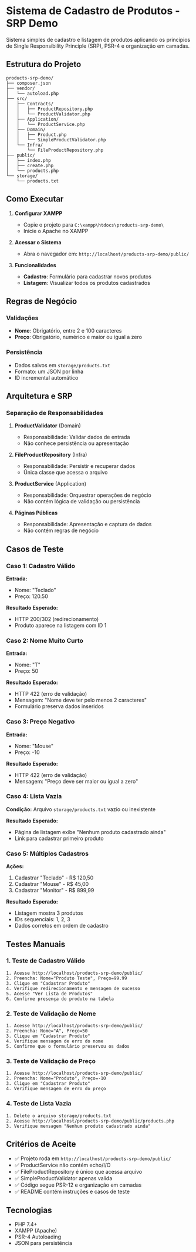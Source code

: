 # Sistema de Cadastro de Produtos - SRP Demo

Sistema simples de cadastro e listagem de produtos aplicando os princípios de Single Responsibility Principle (SRP), PSR-4 e organização em camadas.

## Estrutura do Projeto

```
products-srp-demo/
├── composer.json
├── vendor/
│   └── autoload.php
├── src/
│   ├── Contracts/
│   │   ├── ProductRepository.php
│   │   └── ProductValidator.php
│   ├── Application/
│   │   └── ProductService.php
│   ├── Domain/
│   │   ├── Product.php
│   │   └── SimpleProductValidator.php
│   └── Infra/
│       └── FileProductRepository.php
├── public/
│   ├── index.php
│   ├── create.php
│   └── products.php
└── storage/
    └── products.txt
```

## Como Executar

1. **Configurar XAMPP**
   - Copie o projeto para `C:\xampp\htdocs\products-srp-demo\`
   - Inicie o Apache no XAMPP

2. **Acessar o Sistema**
   - Abra o navegador em: `http://localhost/products-srp-demo/public/`

3. **Funcionalidades**
   - **Cadastro**: Formulário para cadastrar novos produtos
   - **Listagem**: Visualizar todos os produtos cadastrados

## Regras de Negócio

### Validações
- **Nome**: Obrigatório, entre 2 e 100 caracteres
- **Preço**: Obrigatório, numérico e maior ou igual a zero

### Persistência
- Dados salvos em `storage/products.txt`
- Formato: um JSON por linha
- ID incremental automático

## Arquitetura e SRP

### Separação de Responsabilidades

1. **ProductValidator** (Domain)
   - Responsabilidade: Validar dados de entrada
   - Não conhece persistência ou apresentação

2. **FileProductRepository** (Infra)
   - Responsabilidade: Persistir e recuperar dados
   - Única classe que acessa o arquivo

3. **ProductService** (Application)
   - Responsabilidade: Orquestrar operações de negócio
   - Não contém lógica de validação ou persistência

4. **Páginas Públicas**
   - Responsabilidade: Apresentação e captura de dados
   - Não contém regras de negócio

## Casos de Teste

### Caso 1: Cadastro Válido
**Entrada:**
- Nome: "Teclado"
- Preço: 120.50

**Resultado Esperado:**
- HTTP 200/302 (redirecionamento)
- Produto aparece na listagem com ID 1

### Caso 2: Nome Muito Curto
**Entrada:**
- Nome: "T"
- Preço: 50

**Resultado Esperado:**
- HTTP 422 (erro de validação)
- Mensagem: "Nome deve ter pelo menos 2 caracteres"
- Formulário preserva dados inseridos

### Caso 3: Preço Negativo
**Entrada:**
- Nome: "Mouse"
- Preço: -10

**Resultado Esperado:**
- HTTP 422 (erro de validação)
- Mensagem: "Preço deve ser maior ou igual a zero"

### Caso 4: Lista Vazia
**Condição:** Arquivo `storage/products.txt` vazio ou inexistente

**Resultado Esperado:**
- Página de listagem exibe "Nenhum produto cadastrado ainda"
- Link para cadastrar primeiro produto

### Caso 5: Múltiplos Cadastros
**Ações:**
1. Cadastrar "Teclado" - R$ 120,50
2. Cadastrar "Mouse" - R$ 45,00
3. Cadastrar "Monitor" - R$ 899,99

**Resultado Esperado:**
- Listagem mostra 3 produtos
- IDs sequenciais: 1, 2, 3
- Dados corretos em ordem de cadastro

## Testes Manuais

### 1. Teste de Cadastro Válido
```
1. Acesse http://localhost/products-srp-demo/public/
2. Preencha: Nome="Produto Teste", Preço=99.99
3. Clique em "Cadastrar Produto"
4. Verifique redirecionamento e mensagem de sucesso
5. Acesse "Ver Lista de Produtos"
6. Confirme presença do produto na tabela
```

### 2. Teste de Validação de Nome
```
1. Acesse http://localhost/products-srp-demo/public/
2. Preencha: Nome="A", Preço=50
3. Clique em "Cadastrar Produto"
4. Verifique mensagem de erro do nome
5. Confirme que o formulário preservou os dados
```

### 3. Teste de Validação de Preço
```
1. Acesse http://localhost/products-srp-demo/public/
2. Preencha: Nome="Produto", Preço=-10
3. Clique em "Cadastrar Produto"
4. Verifique mensagem de erro do preço
```

### 4. Teste de Lista Vazia
```
1. Delete o arquivo storage/products.txt
2. Acesse http://localhost/products-srp-demo/public/products.php
3. Verifique mensagem "Nenhum produto cadastrado ainda"
```

## Critérios de Aceite

- ✅ Projeto roda em `http://localhost/products-srp-demo/public/`
- ✅ ProductService não contém echo/I/O
- ✅ FileProductRepository é único que acessa arquivo
- ✅ SimpleProductValidator apenas valida
- ✅ Código segue PSR-12 e organização em camadas
- ✅ README contém instruções e casos de teste

## Tecnologias

- PHP 7.4+
- XAMPP (Apache)
- PSR-4 Autoloading
- JSON para persistência
